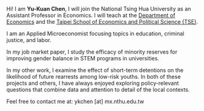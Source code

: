 ---
---

Hi! I am **Yu-Kuan Chen**, I will join the National Tsing Hua University as an Assistant Professor in Economics. I will teach at the [Department of Economics](https://econ.site.nthu.edu.tw/) and the [Taipei School of Economics and Political Science (TSE)](https://www.tse.nthu.edu.tw/).

I am an Applied Microeconomist focusing topics in education, criminal justice, and labor.

In my job market paper, I study the efficacy of minority reserves for improving gender balance in STEM programs in universities.

In my other work, I examine the effect of short-term detentions on the likelihood of future rearrests among low-risk youths. In both of these projects and others, I have always enjoyed exploring policy-relevant questions that combine data and attention to detail of the local contexts.

Feel free to contact me at: ykchen [at] mx.nthu.edu.tw



[research]: /projects
